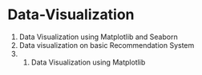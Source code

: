# Data-Visualization

1. Data Visualization using Matplotlib and Seaborn
2. Data visualization on basic Recommendation System
3. 1. Data Visualization using Matplotlib 
